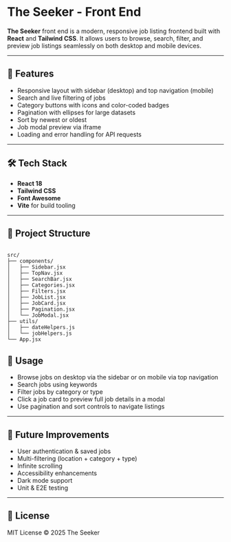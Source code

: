 # The Seeker - Front End

**The Seeker** front end is a modern, responsive job listing frontend built with **React** and **Tailwind CSS**. It allows users to browse, search, filter, and preview job listings seamlessly on both desktop and mobile devices.

---

## 🚀 Features

- Responsive layout with sidebar (desktop) and top navigation (mobile)
- Search and live filtering of jobs
- Category buttons with icons and color-coded badges
- Pagination with ellipses for large datasets
- Sort by newest or oldest
- Job modal preview via iframe
- Loading and error handling for API requests

---

## 🛠 Tech Stack

- **React 18**  
- **Tailwind CSS**  
- **Font Awesome**  
- **Vite** for build tooling  

---

## 📂 Project Structure

```

src/
├── components/
│   ├── Sidebar.jsx
│   ├── TopNav.jsx
│   ├── SearchBar.jsx
│   ├── Categories.jsx
│   ├── Filters.jsx
│   ├── JobList.jsx
│   ├── JobCard.jsx
│   ├── Pagination.jsx
│   └── JobModal.jsx
├── utils/
│   ├── dateHelpers.js
│   └── jobHelpers.js
└── App.jsx

````
## 🎯 Usage

* Browse jobs on desktop via the sidebar or on mobile via top navigation
* Search jobs using keywords
* Filter jobs by category or type
* Click a job card to preview full job details in a modal
* Use pagination and sort controls to navigate listings

---

## 🌟 Future Improvements

* User authentication & saved jobs
* Multi-filtering (location + category + type)
* Infinite scrolling
* Accessibility enhancements
* Dark mode support
* Unit & E2E testing

---

## 📄 License

MIT License © 2025 The Seeker
